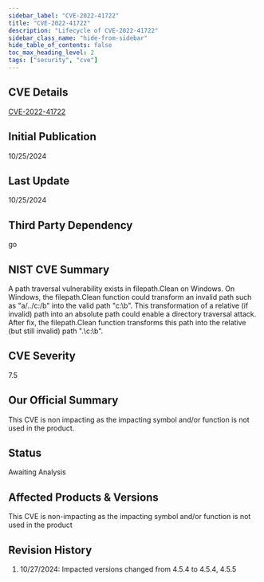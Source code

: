 ```yaml
---
sidebar_label: "CVE-2022-41722"
title: "CVE-2022-41722"
description: "Lifecycle of CVE-2022-41722"
sidebar_class_name: "hide-from-sidebar"
hide_table_of_contents: false
toc_max_heading_level: 2
tags: ["security", "cve"]
---
```


## CVE Details

[CVE-2022-41722](https://nvd.nist.gov/vuln/detail/CVE-2022-41722)

## Initial Publication

10/25/2024

## Last Update

10/25/2024

## Third Party Dependency

go

## NIST CVE Summary

A path traversal vulnerability exists in filepath.Clean on Windows. On Windows, the filepath.Clean function could
transform an invalid path such as "a/../c:/b" into the valid path "c:\\b". This transformation of a relative (if
invalid) path into an absolute path could enable a directory traversal attack. After fix, the filepath.Clean function
transforms this path into the relative (but still invalid) path ".\\c:\\b".

## CVE Severity

7.5

## Our Official Summary

This CVE is non impacting as the impacting symbol and/or function is not used in the product.

## Status

Awaiting Analysis

## Affected Products & Versions

This CVE is non-impacting as the impacting symbol and/or function is not used in the product

## Revision History

1. 10/27/2024: Impacted versions changed from 4.5.4 to 4.5.4, 4.5.5
